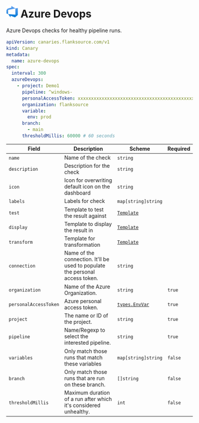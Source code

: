 # <img src='https://raw.githubusercontent.com/flanksource/flanksource-ui/main/src/icons/azure-devops.svg' style='height: 32px'/> Azure Devops

Azure Devops checks for healthy pipeline runs.

```yaml
apiVersion: canaries.flanksource.com/v1
kind: Canary
metadata:
  name: azure-devops
spec:
  interval: 300
  azureDevops:
    - project: Demo1
      pipeline: ^windows-
      personalAccessToken: xxxxxxxxxxxxxxxxxxxxxxxxxxxxxxxxxxxxxxxxxxxxxxxxxx
      organization: flanksource
      variable:
        env: prod
      branch:
        - main
      thresholdMillis: 60000 # 60 seconds
```

| Field                 | Description                                                                  | Scheme                                                                        | Required |
| --------------------- | ---------------------------------------------------------------------------- | ----------------------------------------------------------------------------- | -------- |
| `name`                | Name of the check                                                            | `string`                                                                      |          |
| `description`         | Description for the check                                                    | `string`                                                                      |          |
| `icon`                | Icon for overwriting default icon on the dashboard                           | `string`                                                                      |          |
| `labels`              | Labels for check                                                             | `map[string]string`                                                           |          |
| `test`                | Template to test the result against                                          | [`Template`](../concepts/templating.md)                                       |          |
| `display`             | Template to display the result in                                            | [`Template`](../concepts/templating.md)                                       |          |
| `transform`           | Template for transformation                                                  | [`Template`](../concepts/templating.md)                                       |          |
| `connection`          | Name of the connection. It'll be used to populate the personal access token. | `string`                                                                      |          |
| `organization`        | Name of the Azure Organization.                                              | `string`                                                                      | `true`   |
| `personalAccessToken` | Azure personal access token.                                                 | [`types.EnvVar`](https://pkg.go.dev/github.com/flanksource/duty/types#EnvVar) | `true`   |
| `project`             | The name or ID of the project.                                               | `string`                                                                      | `true`   |
| `pipeline`            | Name/Regexp to select the interested pipeline.                               | `string`                                                                      | `true`   |
| `variables`           | Only match those runs that match these variables                             | `map[string]string`                                                           | `false`  |
| `branch`              | Only match those runs that are run on these branch.                          | `[]string`                                                                    | `false`  |
| `thresholdMillis`     | Maximum duration of a run after which it's considered unhealthy.             | `int`                                                                         | `false`  |
